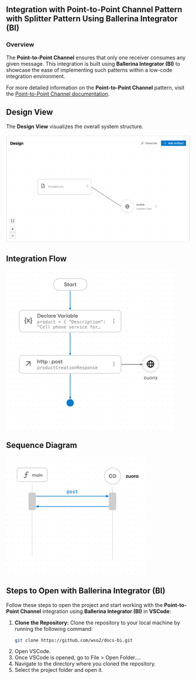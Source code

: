 ## Integration with Point-to-Point Channel Pattern with Splitter Pattern Using Ballerina Integrator (BI)

### Overview

The **Point-to-Point Channel** ensures that only one receiver consumes any given message.
This integration is built using **Ballerina Integrator (BI)** to showcase the ease of implementing such patterns within a low-code integration environment.

For more detailed information on the **Point-to-Point Channel** pattern, visit the [Point-to-Point Channel documentation](https://www.enterpriseintegrationpatterns.com/patterns/messaging/PointToPointChannel.html).

## Design View

The **Design View** visualizes the overall system structure.

![Design View](design.png)

## Integration Flow

![Flow Diagram](flow.png)

## Sequence Diagram

![Flow Diagram](sequence.png)

## Steps to Open with Ballerina Integrator (BI)

Follow these steps to open the project and start working with the **Point-to-Point Channel** integration using **Ballerina Integrator (BI)** in **VSCode**:

1. **Clone the Repository:**
   Clone the repository to your local machine by running the following command:
   ```bash
   git clone https://github.com/wso2/docs-bi.git

2. Open VSCode.
3. Once VSCode is opened, go to File > Open Folder....
4. Navigate to the directory where you cloned the repository.
5. Select the project folder and open it.
